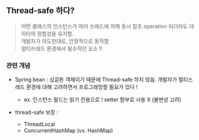 ## Thread-safe 하다?

> 어떤 클래스의 인스턴스가 여러 쓰레드에 의해 동시 참조 operation 되더라도 데이터의 정합성을 유지함.<br>
> 개발자가 의도한대로, 안정적으로 동작함 <br>
> 멀티쓰레드 환경에서 필수적인 요소 !!

### 관련 개념

- Spring bean : 싱글톤 객체이기 때문에 Thread-safe 하지 않음. 개발자가 멀티스레드 환경에 대해 고려하면서 프로그래밍할 필요가 있다 !

  - ex. 인스턴스 필드는 읽기 전용으로 ! setter 함부로 사용 X (불변성 고려)

- thread-safe 보장 :
  - ThreadLocal
  - ConcurrentHashMap (vs. HashMap)
